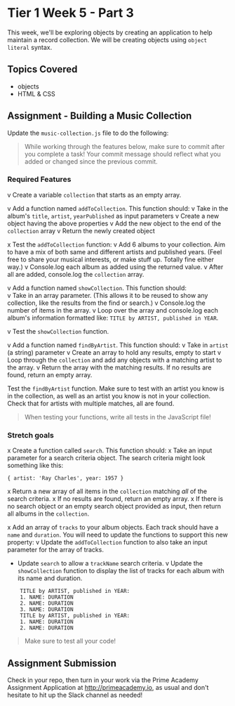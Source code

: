 # Tier 1 Week 5 - Part 3

This week, we'll be exploring objects by creating an application to help maintain a record collection. We will be creating objects using `object literal` syntax.

## Topics Covered

- objects
- HTML & CSS

## Assignment - Building a Music Collection

Update the `music-collection.js` file to do the following:

> While working through the features below, make sure to commit after you complete a task! Your commit message should reflect what you added or changed since the previous commit.

### Required Features

v Create a variable `collection` that starts as an empty array.

v Add a function named `addToCollection`. This function should:
  v Take in the album's `title`, `artist`, `yearPublished` as input parameters
  v Create a new object having the above properties
  v Add the new object to the end of the `collection` array
  v Return the newly created object

x Test the `addToCollection` function:
  v Add 6 albums to your collection. Aim to have a mix of both same and different artists and published years. (Feel free to share your musical interests, or make stuff up. Totally fine either way.)
  v Console.log each album as added using the returned value.
  v After all are added, console.log the `collection` array.

v Add a function named `showCollection`. This function should:  
  v Take in an array parameter. (This allows it to be reused to show any collection, like the results from the find or search.)
  v Console.log the number of items in the array.
  v Loop over the array and console.log each album's information formatted like: `TITLE by ARTIST, published in YEAR`.

v Test the `showCollection` function.

v Add a function named `findByArtist`. This function should:
  v Take in `artist` (a string) parameter
  v Create an array to hold any results, empty to start
  v Loop through the `collection` and add any objects with a matching artist to the array.
  v Return the array with the matching results. If no results are found, return an empty array.

Test the `findByArtist` function. Make sure to test with an artist you know is in the collection, as well as an artist you know is not in your collection. Check that for artists with multiple matches, all are found.

> When testing your functions, write all tests in the JavaScript file!


### Stretch goals

x Create a function called `search`. This function should:
  x Take an input parameter for a search criteria object. The search criteria might look something like this:
  ```
  { artist: 'Ray Charles', year: 1957 }
  ```
  x Return a new array of all items in the `collection` matching *all* of the search criteria.
  x If no results are found, return an empty array.
  x If there is no search object or an empty search object provided as input, then return all albums in the `collection`.

x Add an array of `tracks` to your album objects. Each track should have a `name` and `duration`. You will need to update the functions to support this new property:
  v Update the `addToCollection` function to also take an input parameter for the array of tracks.
  - Update `search` to allow a `trackName` search criteria.
  v Update the `showCollection` function to display the list of tracks for each album with its name and duration.
```
    TITLE by ARTIST, published in YEAR:
    1. NAME: DURATION
    2. NAME: DURATION
    3. NAME: DURATION
    TITLE by ARTIST, published in YEAR:
    1. NAME: DURATION
    2. NAME: DURATION
```

> Make sure to test all your code!


## Assignment Submission
Check in your repo, then turn in your work via the Prime Academy Assignment Application at http://primeacademy.io, as usual and don't hesitate to hit up the Slack channel as needed!
